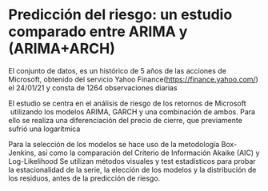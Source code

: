 # Predicción del riesgo: un estudio comparado entre ARIMA y (ARIMA+ARCH)

El conjunto de datos, es un histórico de 5 años de las acciones de Microsoft, obtenido del servicio Yahoo Finance(https://finance.yahoo.com/) el 24/01/21 y consta de 1264 observaciones diarias

El estudio se centra en el análisis de riesgo de los retornos de Microsoft  utilizando los modelos ARIMA, GARCH y una combinación de ambos. Para ello se realiza una diferenciación del precio de cierre, que previamente sufrió una logarítmica

Para la selección de los modelos se hace uso de la metodología Box-Jenkins, así como la comparación del Criterio de Información Akaike (AIC) y Log-Likelihood
Se utilizan métodos visuales y test estadísticos para probar la estacionalidad de la serie, la elección de los modelos y la distribución de los residuos, antes de la predicción de riesgo.
